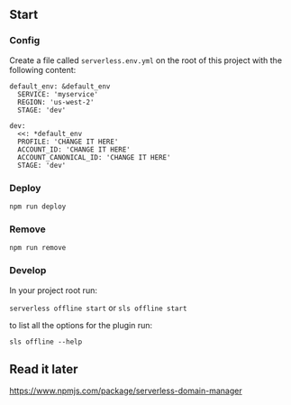 ## Start

### Config

Create a file called `serverless.env.yml` on the root of this project with the following content:

```
default_env: &default_env
  SERVICE: 'myservice'
  REGION: 'us-west-2'
  STAGE: 'dev'

dev:
  <<: *default_env
  PROFILE: 'CHANGE IT HERE'
  ACCOUNT_ID: 'CHANGE IT HERE'
  ACCOUNT_CANONICAL_ID: 'CHANGE IT HERE'
  STAGE: 'dev'
```


### Deploy

`npm run deploy`


### Remove

`npm run remove`


### Develop

In your project root run:

`serverless offline start` or `sls offline start`

to list all the options for the plugin run:

`sls offline --help`



## Read it later
https://www.npmjs.com/package/serverless-domain-manager